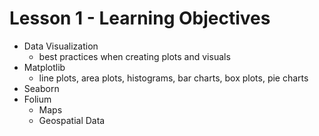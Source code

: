 # Lesson 1 - Learning Objectives
* Data Visualization
    * best practices when creating plots and visuals
* Matplotlib
    * line plots, area plots, histograms, bar charts, box plots, pie charts
* Seaborn
* Folium
    * Maps
    * Geospatial Data